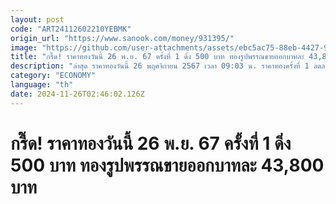 ```yaml
---
layout: post
code: "ART24112602210YEBMK"
origin_url: "https://www.sanook.com/money/931395/"
image: "https://github.com/user-attachments/assets/ebc5ac75-88eb-4427-94c5-d010db118859"
title: "กรี๊ด! ราคาทองวันนี้ 26 พ.ย. 67 ครั้งที่ 1 ดิ่ง 500 บาท ทองรูปพรรณขายออกบาทละ 43,800 บาท"
description: "ล่าสุด ราคาทองวันนี้ 26 พฤศจิกายน 2567 เวลา 09:03 น. ราคาทองครั้งที่ 1 ลดลง 500 บาท ทองคำแท่งบาทละ 43,300 บาท ทองรูปพรรณบาทละ 43,800 บาท "
category: "ECONOMY"
language: "th"
date: 2024-11-26T02:46:02.126Z
---
```


# กรี๊ด! ราคาทองวันนี้ 26 พ.ย. 67 ครั้งที่ 1 ดิ่ง 500 บาท ทองรูปพรรณขายออกบาทละ 43,800 บาท